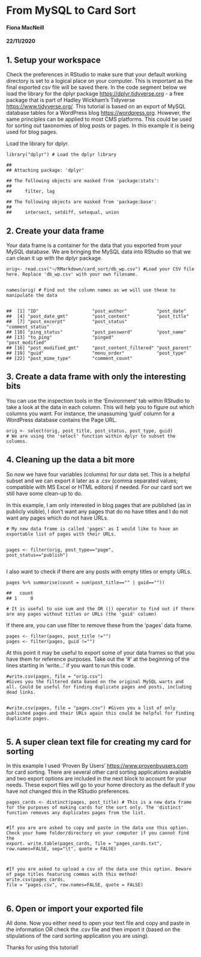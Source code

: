 <h1 class="title toc-ignore">From MySQL to Card Sort</h1>
<h4 class="author">Fiona MacNeill</h4>
<h4 class="date">22/11/2020</h4>


<div id="setup-your-workspace" class="section level2">
<h2>1. Setup your workspace</h2>
<p>Check the preferences in RStudio to make sure that your default working directory is set to a logical place on your computer. This is important as the final exported csv file will be saved there. In the code segment below we load the library for the dplyr package <a href="https://dplyr.tidyverse.org" class="uri">https://dplyr.tidyverse.org</a> - a free package that is part of Hadley Wickham’s Tidyverse <a href="https://www.tidyverse.org/" class="uri">https://www.tidyverse.org/</a>. This tutorial is based on an export of MySQL database tables for a WordPress blog <a href="https://wordpress.org" class="uri">https://wordpress.org</a>. However, the same principles can be applied to most CMS platforms. This could be used for sorting out taxonomies of blog posts or pages. In this example it is being used for blog pages.</p>
<p>Load the library for dplyr.</p>
<pre class="r"><code>library(&quot;dplyr&quot;) # Load the dplyr library</code></pre>
<pre><code>## 
## Attaching package: &#39;dplyr&#39;</code></pre>
<pre><code>## The following objects are masked from &#39;package:stats&#39;:
## 
##     filter, lag</code></pre>
<pre><code>## The following objects are masked from &#39;package:base&#39;:
## 
##     intersect, setdiff, setequal, union</code></pre>
</div>
<div id="create-your-data-frame" class="section level2">
<h2>2. Create your data frame</h2>
<p>Your data frame is a container for the data that you exported from your MySQL database. We are bringing the MySQL data into RStudio so that we can clean it up with the dplyr package.</p>
<pre class="r"><code>orig&lt;- read.csv(&quot;~/RMarkdown/card_sort/db_wp.csv&quot;) #Load your CSV file here. Replace &#39;db_wp.csv&#39; with your own filename.

names(orig) # Find out the column names as we will use these to manipulate the data</code></pre>
<pre><code>##  [1] &quot;ID&quot;                    &quot;post_author&quot;           &quot;post_date&quot;            
##  [4] &quot;post_date_gmt&quot;         &quot;post_content&quot;          &quot;post_title&quot;           
##  [7] &quot;post_excerpt&quot;          &quot;post_status&quot;           &quot;comment_status&quot;       
## [10] &quot;ping_status&quot;           &quot;post_password&quot;         &quot;post_name&quot;            
## [13] &quot;to_ping&quot;               &quot;pinged&quot;                &quot;post_modified&quot;        
## [16] &quot;post_modified_gmt&quot;     &quot;post_content_filtered&quot; &quot;post_parent&quot;          
## [19] &quot;guid&quot;                  &quot;menu_order&quot;            &quot;post_type&quot;            
## [22] &quot;post_mime_type&quot;        &quot;comment_count&quot;</code></pre>
</div>
<div id="create-a-data-frame-with-only-the-interesting-bits" class="section level2">
<h2>3. Create a data frame with only the interesting bits</h2>
<p>You can use the inspection tools in the ‘Environment’ tab within RStudio to take a look at the data in each column. This will help you to figure out which columns you want. For instance, the unassuming ‘guid’ column for a WordPress database contains the Page URL.</p>
<pre class="r"><code>orig &lt;- select(orig, post_title, post_status, post_type, guid) 
# We are using the &#39;select&#39; function within dplyr to subset the columns.</code></pre>
</div>
<div id="cleaning-up-the-data-a-bit-more" class="section level2">
<h2>4. Cleaning up the data a bit more</h2>
<p>So now we have four variables (columns) for our data set. This is a helpful subset and we can export it later as a .csv (comma separated values; compatible with MS Excel or HTML editors) if needed. For our card sort we still have some clean-up to do.</p>
<p>In this example, I am only interested in blog pages that are published (as in publicly visible), I don’t want any pages that do no have titles and I do not want any pages which do not have URLs.</p>
<pre class="r"><code># My new data frame is called &#39;pages&#39; as I would like to have an exportable list of pages with their URLs.

pages &lt;- filter(orig, post_type==&quot;page&quot;, post_status==&quot;publish&quot;)</code></pre>
<p>I also want to check if there are any posts with empty titles or empty URLs.</p>
<pre class="r"><code>pages %&gt;% summarise(count = sum(post_title==&quot;&quot; | guid==&quot;&quot;)) </code></pre>
<pre><code>##   count
## 1     0</code></pre>
<pre class="r"><code># It is useful to use sum and the OR (|) operator to find out if there are any pages without titles or URLs (the &#39;guid&#39; column)</code></pre>
<p>If there are, you can use filter to remove these from the ‘pages’ data frame.</p>
<pre class="r"><code>pages &lt;- filter(pages, post_title !=&quot;&quot;)
pages &lt;- filter(pages, guid !=&quot;&quot;)</code></pre>
<p>At this point it may be useful to export some of your data frames so that you have them for reference purposes. Take out the ‘#’ at the beginning of the lines starting in ‘write…’ if you want to run this code.</p>
<pre class="r"><code>#write.csv(pages, file = &quot;orig.csv&quot;) 
#Gives you the filtered data based on the original MySQL warts and all. Could be useful for finding duplicate pages and posts, including dead links.

#write.csv(pages, file = &quot;pages.csv&quot;) 
#Gives you a list of only published pages and their URLs again this could be helpful for finding duplicate pages.</code></pre>
</div>
<div id="a-super-clean-text-file-for-creating-my-card-for-sorting" class="section level2">
<h2>5. A super clean text file for creating my card for sorting</h2>
<p>In this example I used ‘Proven By Users’ <a href="https://www.provenbyusers.com" class="uri">https://www.provenbyusers.com</a> for card sorting. There are several other card sorting applications available and two export options are included in the next block to account for your needs. These export files will go to your home directory as the default if you have not changed this in the RStudio preferences.</p>
<pre class="r"><code>pages_cards &lt;- distinct(pages, post_title) # This is a new data frame for the purposes of making cards for the sort only. The &#39;distinct&#39; function removes any duplicates pages from the list.

#If you are are asked to copy and paste in the data use this option. Check your home folder/directory on your computer if you cannot find the export.
write.table(pages_cards, file = &quot;pages_cards.txt&quot;, row.names=FALSE, sep=&quot;\t&quot;, quote = FALSE)

#If you are asked to upload a csv of the data use this option. Beware of page titles featuring commas with this method!
write.csv(pages_cards, file = &quot;pages.csv&quot;, row.names=FALSE, quote = FALSE)</code></pre>
</div>
<div id="open-or-import-your-exported-file" class="section level2">
<h2>6. Open or import your exported file</h2>
<p>All done. Now you either need to open your text file and copy and paste in the information OR check the .csv file and then import it (based on the stipulations of the card sorting application you are using).</p>
<p>Thanks for using this tutorial!</p>
</div>
